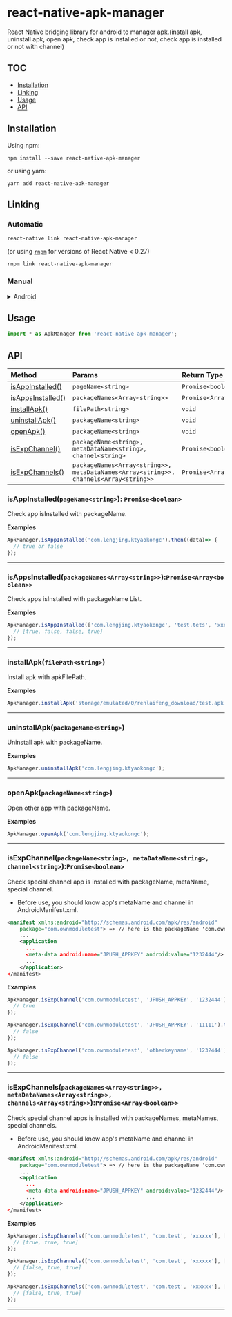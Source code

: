 # react-native-apk-manager
React Native bridging library for android to manager apk.(install apk, uninstall apk, open apk, check app is installed or not, check app is installed or not with channel)

## TOC

* [Installation](#installation)
* [Linking](#linking)
* [Usage](#usage)
* [API](#api)

## Installation

Using npm:

```shell
npm install --save react-native-apk-manager
```

or using yarn:

```shell
yarn add react-native-apk-manager
```

## Linking

### Automatic

```shell
react-native link react-native-apk-manager
```

(or using [`rnpm`](https://github.com/rnpm/rnpm) for versions of React Native < 0.27)

```shell
rnpm link react-native-apk-manager
```

### Manual

<details>
    <summary>Android</summary>

* **_optional_** in `android/build.gradle`:

```gradle
...
  ext {
    // dependency versions
    compileSdkVersion = "<Your compile SDK version>" // default: 27
    targetSdkVersion = "<Your target SDK version>" // default: 27
  }
...
```

* in `android/app/build.gradle`:

```diff
dependencies {
    ...
    compile "com.facebook.react:react-native:+"  // From node_modules
+   compile project(':react-native-apk-manager')
}
```

* in `android/settings.gradle`:

```diff
...
include ':app'
+ include ':react-native-apk-manager'
+ project(':react-native-apk-manager').projectDir = new File(rootProject.projectDir, '../node_modules/react-native-apk-manager/android')
```

#### With React Native 0.29+

* in `MainApplication.java`:

```diff
+ import com.superhao.react_native_apk_manager.ApkManagerPackage;

  public class MainApplication extends Application implements ReactApplication {
    ......

    @Override
    protected List<ReactPackage> getPackages() {
      return Arrays.<ReactPackage>asList(
+         new ApkManagerPackage(),
          new MainReactPackage()
      );
    }

    ......
  }
```
</details>

## Usage

```js
import * as ApkManager from 'react-native-apk-manager';
```

## API

| Method | 	Params | Return Type |
| :----- | :------ | :---------- |
| [isAppInstalled()](#isAppInstalled()) | `pageName<string>` | `Promise<boolean>` |
| [isAppsInstalled()](#isAppsInstalled) | `packageNames<Array<string>>` | `Promise<Array<boolean>>` |
| [installApk()](#installApk) | `filePath<string>` | `void` |
| [uninstallApk()](#uninstallApk) | `packageName<string>` | `void` |
| [openApk()](#openApk) | `packageName<string>` | `void` |
| [isExpChannel()](#isExpChannel) | `packageName<string>, metaDataName<string>, channel<string>` | `Promise<boolean>` |
| [isExpChannels()](#isExpChannel) | `packageNames<Array<string>>, metaDataNames<Array<string>>, channels<Array<string>>` | `Promise<Array<boolean>>` |

### isAppInstalled(`pageName<string>`): `Promise<boolean>`

Check app isInstalled with packageName.

**Examples**

```js
ApkManager.isAppInstalled('com.lengjing.ktyaokongc').then((data)=> {
  // true or false
});
```

---

### isAppsInstalled(`packageNames<Array<string>>`):`Promise<Array<boolean>>`

Check apps isInstalled with packageName List.

**Examples**

```js
ApkManager.isAppInstalled(['com.lengjing.ktyaokongc', 'test.tets', 'xxxx', 'xxxx']).then((data)=> {
  // [true, false, false, true]
});
```

---

### installApk(`filePath<string>`)

Install apk with apkFilePath.

**Examples**

```js
ApkManager.installApk('storage/emulated/0/renlaifeng_download/test.apk');
```
---

### uninstallApk(`packageName<string>`)

Uninstall apk with packageName.

**Examples**

```js
ApkManager.uninstallApk('com.lengjing.ktyaokongc');
```

---

### openApk(`packageName<string>`)

Open other app with packageName.

**Examples**

```js
ApkManager.openApk('com.lengjing.ktyaokongc');
```
---

### isExpChannel(`packageName<string>, metaDataName<string>, channel<string>`):`Promise<boolean>`

Check special channel app is installed with packageName, metaName, special channel.

* Before use, you should know app's metaName and channel in AndroidManifest.xml.
```xml
<manifest xmlns:android="http://schemas.android.com/apk/res/android"
    package="com.ownmoduletest"> => // here is the packageName 'com.ownmoduletest'
    ...
    <application
      ...
      <meta-data android:name="JPUSH_APPKEY" android:value="1232444"/> => // here is the metaDataName 'JPUSH_APPKEY'
      ...
    </application>
</manifest>
```

**Examples**

```js
ApkManager.isExpChannel('com.ownmoduletest', 'JPUSH_APPKEY', '1232444').then((data)=> {
  // true
});

ApkManager.isExpChannel('com.ownmoduletest', 'JPUSH_APPKEY', '11111').then((data)=> {
  // false
});

ApkManager.isExpChannel('com.ownmoduletest', 'otherkeyname', '1232444').then((data)=> {
  // false
});
```

---

### isExpChannels(`packageNames<Array<string>>, metaDataNames<Array<string>>, channels<Array<string>>`):`Promise<Array<boolean>>`

Check special channel apps is installed with packageNames, metaNames, special channels.

* Before use, you should know app's metaName and channel in AndroidManifest.xml.
```xml
<manifest xmlns:android="http://schemas.android.com/apk/res/android"
    package="com.ownmoduletest"> => // here is the packageName 'com.ownmoduletest'
    ...
    <application
      ...
      <meta-data android:name="JPUSH_APPKEY" android:value="1232444"/> => // here is the metaDataName 'JPUSH_APPKEY'
      ...
    </application>
</manifest>
```

**Examples**

```js
ApkManager.isExpChannels(['com.ownmoduletest', 'com.test', 'xxxxxx'], ['JPUSH_APPKEY', 'test_key', 'xxxxxxx'], ['1232444', 'wanted channel', 'wanted channel']).then((data)=> {
  // [true, true, true]
});

ApkManager.isExpChannels(['com.ownmoduletest', 'com.test', 'xxxxxx'], ['JPUSH_APPKEY', 'test_key', 'xxxxxxx'], ['11111', 'wanted channel', 'wanted channel']).then((data)=> {
  // [false, true, true]
});

ApkManager.isExpChannels(['com.ownmoduletest', 'com.test', 'xxxxxx'], ['other_key', 'test_key', 'xxxxxxx'], ['1232444', 'wanted channel', 'wanted channel']).then((data)=> {
  // [false, true, true]
});
```
---
